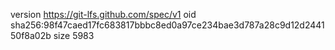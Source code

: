 version https://git-lfs.github.com/spec/v1
oid sha256:98f47caed17fc683817bbbc8ed0a97ce234bae3d787a28c9d12d244150f8a02b
size 5983
